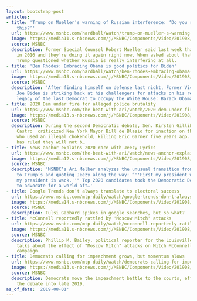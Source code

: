 ```yaml
---
layout: bootstrap-post
articles:
- title: 'Trump on Mueller’s warning of Russian interference: ‘Do you really believe
    this?’'
  url: https://www.msnbc.com/hardball/watch/trump-on-mueller-s-warning-of-russian-interference-do-you-really-believe-this-65114693670
  image: https://media11.s-nbcnews.com/j/MSNBC/Components/Video/201908/n_hardball_bertrand_190801_1920x1080.nbcnews-fp-1200-630.jpg
  source: MSNBC
  description: Former Special Counsel Robert Mueller said last week that Russia interfered
    in 2016 and they're doing it again right now. When asked about that warning, President
    Trump questioned whether Russia is really interfering at all.
- title: 'Ben Rhodes: Embracing Obama is good politics for Biden'
  url: https://www.msnbc.com/hardball/watch/ben-rhodes-embracing-obama-is-good-politics-for-biden-65115717633
  image: https://media13.s-nbcnews.com/j/MSNBC/Components/Video/201908/n_hardball_jon_190801_1920x1080.nbcnews-fp-1200-630.jpg
  source: MSNBC
  description: 'After finding himself on defense last night, Former Vice President
    Joe Biden is striking back at his challengers for attacks on his record and the
    legacy of the last Democrat to occupy the White House: Barack Obama.'
- title: 2020 Dem under fire for alleged police brutality
  url: https://www.msnbc.com/the-beat-with-ari/watch/2020-dem-under-fire-for-alleged-police-brutality-65114181578
  image: https://media13.s-nbcnews.com/j/MSNBC/Components/Video/201908/n_ari_eblock_190801_1920x1080.nbcnews-fp-1200-630.jpg
  source: MSNBC
  description: During the second Democratic debate, Sen. Kirsten Gillibrand and Julian
    Castro  criticized New York Mayor Bill de Blasio for inaction on the police officer
    who used an illegal chokehold, killing Eric Garner five years ago. Barr’s DOJ
    has ruled they will not b…
- title: News anchor explains 2020 race with Jeezy Lyrics
  url: https://www.msnbc.com/the-beat-with-ari/watch/news-anchor-explains-2020-race-with-jeezy-lyrics-65111109731
  image: https://media12.s-nbcnews.com/j/MSNBC/Components/Video/201908/n_ari_190801_1920x1080.nbcnews-fp-1200-630.jpg
  source: MSNBC
  description: 'MSNBC’s Ari Melber analyzes the unusual transition from Obama’s presidency
    to Trump’s and quoting Jeezy along the way: “''First my president was black, now
    my president is wack.''" Top 2020 candidates took the Democratic Debate stage
    to advocate for a world aft…'
- title: Google Trends don’t always translate to electoral success
  url: https://www.msnbc.com/mtp-daily/watch/google-trends-don-t-always-translate-to-electoral-success-65109573724
  image: https://media14.s-nbcnews.com/j/MSNBC/Components/Video/201908/n_mtpd_clip_obsessed_190801_1920x1080.nbcnews-fp-1200-630.jpg
  source: MSNBC
  description: Tulsi Gabbard spikes in google searches, but so what?
- title: McConnell reportedly rattled by 'Moscow Mitch' attacks
  url: https://www.msnbc.com/mtp-daily/watch/mcconnell-reportedly-rattled-by-moscow-mitch-attacks-65108037854
  image: https://media11.s-nbcnews.com/j/MSNBC/Components/Video/201908/n_mtpd_clip_kentucky_190801_1920x1080.nbcnews-fp-1200-630.jpg
  source: MSNBC
  description: Phillip M. Bailey, political reporter for the Louisville Courier Journal,
    talks about the effect of "Moscow Mitch" attacks on Mitch McConnell's re-election
    campaign.
- title: Democrats calling for impeachment grows, but momentum slows
  url: https://www.msnbc.com/mtp-daily/watch/democrats-calling-for-impeachment-grows-but-momentum-slows-65108037741
  image: https://media13.s-nbcnews.com/j/MSNBC/Components/Video/201908/n_mtpd_clip_impeacharoo_190801_1920x1080.nbcnews-fp-1200-630.jpg
  source: MSNBC
  description: Democrats move the impeachment battle to the courts, effectively pushing
    the debate into late 2019.
as_of_date: '2019-08-01'
---
```


